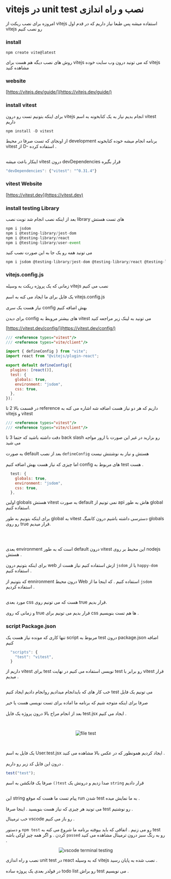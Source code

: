 # vitejs در unit test نصب و راه اندازی

امروزه برای نصب ریکت از  vitejs
استفاده میشه پس طبعا نیاز داریم که در قدم اول vitejs
رو نصب کنیم

### install

```javascript
npm create vite@latest
```

روش های نصب دیگه هم هست برای vitejs که می تونید 
درون وب سایت خوده vitejs مشاهده کنید 

### website

[https://vitejs.dev/guide/](https://vitejs.dev/guide/)

### install vitest

برای اینکه بتونیم تست رو درون vitejs
 انجام بدیم نیاز  به یک کتابخونه به اسم vitest داریم 


```javascript
npm install -D vitest
```

از اونجای که تست صرفا در محیط development برنامه انجام میشه 
خوده کتابخونه vitest از D- استفاده کرده .
<br/>
<br/>

اینکار باعث میشه vitest درون devDependencies قرار بگیره

```javascript
"devDependencies": {"vitest": "^0.31.4"}
```

### vitest Website

[https://vitest.dev](https://vitest.dev)

### install testing Library

بعد از اینکه نصب انجام شد نوبت نصب library های تست هستش 

```javascript
npm i jsdom
npm i @testing-library/jest-dom
npm i @testing-library/react
npm i @testing-library/user-event
```

می تونید همه رو یک جا به این صورت نصب کنید

```javascript
npm i jsdom @testing-library/jest-dom @testing-library/react @testing-library/user-event
```

### vitejs.config.js

زمانی که یک پروژه ریکت به وسیله vitejs
نصب می کنیم
<br/>
<br/>
یک فایل برای ما ایجاد می کنه به اسم vitejs.config.js 
<br/>
<br/>
نیاز هست یک سری config بهش اضافه کنیم
<br/>
<br/>
برای دیدن config های بیشتر مروبط به vitest می تونید به لینک زیر مراجعه کنید


[https://vitest.dev/config/](https://vitest.dev/config/)

```javascript
/// <reference types="vitest"/>
/// <reference types="vite/client"/>

import { defineConfig } from "vite";
import react from "@vitejs/plugin-react";

export default defineConfig({
  plugins: [react()],
  test: {
    globals: true,
    environment: "jsdom",
    css: true,
  },
});
```

در قسمت بالا 2 تا reference داریم که هر دو نیاز هست اضافه شه
اشاره می کنه به vitejs و vitest


```javascript
/// <reference types="vitest"/>
/// <reference types="vite/client"/>
```

دقت داشته باشید که حتما 3 تا back slash رو بزارید
در غیر این صورت با ارور مواجه می شید
<br/>
<br/>
به صورت default بعد از نصب `defineConfig`
هستش و نیاز به نوشتنش نیست
<br/>
<br/>
اما چیزی که نیاز هست بهش اضافه کنیم config های مربوط به test هست . 

```javascript
  test: {
    globals: true,
    environment: "jsdom",
    css: true,
  },
```

اولین globals هستش vitest به صورت default نمی تونیم از api هاش به طور global استفاده کنیم.
<br/>
<br/>
برای اینکه بتونیم به طور global به vitest دسترسی داشته باشیم درون کانفیگ globals رو روی true قرار میدیم. 

<br/>
<br/>

بعدی environment است که به طور default درون vitest این محیط بر روی nodejs هستش .
<br/>
<br/>
برای اینکه بتونیم درون web ازش استفاده کنیم نیاز هست از `jsdom` یا از `happy-dom` استفاده کنیم .
<br/>
<br/>
که بتونیم از ennironment درون محیط Web استفاده کنیم . که اینجا ما از `jsdom` استفاده کردیم .
<br/>
<br/>

مورد بعدی css هست که می تونیم روی true قرار بدیم.
<br/>
<br/>
و زمانی که روی true قرار بدیم می تونیم برای css ها هم تست بنویسیم . 

### script Package.json

تنها کاری که مونده نیاز هست یک script مربوط به test 
درون package.json اضافه کنیم 

```javascript
  "scripts": {
    "test": "vitest",
  }
```
داریم از vitest برای test نویسی استفاده می کنیم 
در نهایت test رو برابر با vitest قرار میدیم .
<br/>
<br/>

خب کار های که بایدانجام میدادیم روانجام دادیم
ایجاد کنیم test می تونیم یک فایل
<br/>
<br/>
صرفا برای اینکه متوجه شیم که برنامه ما
اماده برای تست نویسی هست یا خیر
<br/>
<br/>
بعد از انجام مراح بالا درون پروژه یک فایل test.jsx ایجاد می کنیم .


<br/>
<p align="center">
  <img src="https://github.com/mosenn/test-in-react/assets/91747908/8d65f669-6ff5-4793-a56a-6db40040b93d" alt="file test"/>
</p>
<br/>

یک فایل به اسم User.test.jsx ایجاد کردیم همونطور که در عکس بالا مشاهده می کنید .
<br/>
<br/>
درون این فایل کد زیر رو داریم .
<br/>

```javascript
test("test");
```

صرفا یک فانکشن به اسم `()test` صدا زدیم و درونش یک `string` قرار دادیم
<br/>
<br/>

این string پیام تست ما هست که موقع run  شدن test به ما نمایش میده . 
<br/>
<br/>
می تونید هر چیزی که نیاز هست بنویسید . اینجا صرفا test رو نوشتیم . 

خب ترمینال vscode رو باز می کنیم . 
<br/>
<br/>
و دستور `npm test` رو می زنیم .
اتفاقی که باید بیوفته برنامه ما شروع می کنه به test کردن .
و اگر همه چیز اوکی باشه  `passed` رو به رنگ سبز درون ترمینال مشاهده می کنید . 



<p align="center">
  <img src="https://github.com/mosenn/test-in-react/assets/91747908/a2528c33-5a32-4c88-b660-b50d368f00d9" alt="vscode terminal testing"/>
</p>


نصب و راه اندازی unit test در react که به وسیله vitejs نصب شده به پایان رسید .
<br/>
<br/>
در فولدر بعدی یک پروژه ساده todo list رو براش test می نویسیم . 
